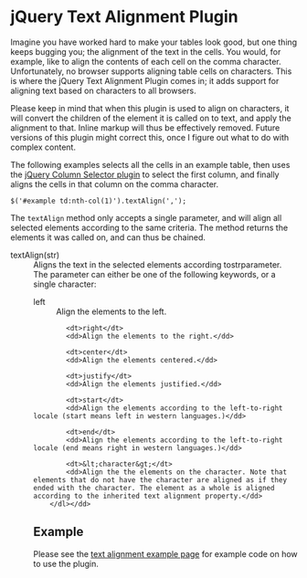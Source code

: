 # jQuery Text Alignment Plugin

Imagine you have worked hard to make your tables look good, but one thing keeps bugging you; the alignment of the text in the cells. You would, for example, like to align the contents of each cell on the comma character. Unfortunately, no browser supports aligning table cells on characters. This is where the jQuery Text Alignment Plugin comes in; it adds support for aligning text based on characters to all browsers.

Please keep in mind that when this plugin is used to align on characters, it will convert the children of the element it is called on to text, and apply the alignment to that. Inline markup will thus be effectively removed. Future versions of this plugin might correct this, once I figure out what to do with complex content.

The following examples selects all the cells in an example table, then uses the [jQuery Column Selector plugin](../column-selector/) to select the first column, and finally aligns the cells in that column on the comma character.

    $('#example td:nth-col(1)').textAlign(',');

The `textAlign` method only accepts a single parameter, and will align all selected elements according to the same criteria. The method returns the elements it was called on, and can thus be chained.

<dl>
    <dt>textAlign(str)</dt>
    <dd>Aligns the text in the selected elements according tostrparameter. The parameter can either be one of the following keywords, or a single character:
        <dl>
            <dt>left</dt>
            <dd>Align the elements to the left.</dd>
            
            <dt>right</dt>
            <dd>Align the elements to the right.</dd>
            
            <dt>center</dt>
            <dd>Align the elements centered.</dd>
            
            <dt>justify</dt>
            <dd>Align the elements justified.</dd>
            
            <dt>start</dt>
            <dd>Align the elements according to the left-to-right locale (start means left in western languages.)</dd>
            
            <dt>end</dt>
            <dd>Align the elements according to the left-to-right locale (end means right in western languages.)</dd>
            
            <dt>&lt;character&gt;</dt>
            <dd>Align the the elements on the character. Note that elements that do not have the character are aligned as if they ended with the character. The element as a whole is aligned according to the inherited text alignment property.</dd>
        </dl></dd>
</dl>

## Example

Please see the [text alignment example page](examples/examples.html) for example code on how to use the plugin.
